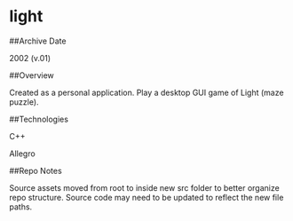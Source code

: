 light
=====

##Archive Date

2002 (v.01)

##Overview

Created as a personal application. Play a desktop GUI game of Light (maze puzzle).

##Technologies

C++

Allegro

##Repo Notes

Source assets moved from root to inside new src folder to better organize repo structure. Source code may need to be updated to reflect the new file paths.
